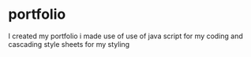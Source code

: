 # portfolio
I created my portfolio i made use of  use of java script for my coding and cascading style sheets for my styling
